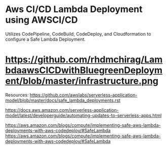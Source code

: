 # Aws CI/CD Lambda Deployment using AWSCI/CD
Utilizes CodePipeline, CodeBuild, CodeDeploy, and Cloudformation to configure a Safe Lambda Deployment.

# https://github.com/rhdmchirag/LambdaawsCICDwithBluegreenDeployment/blob/master/infrastructure.png



Resources:
https://github.com/awslabs/serverless-application-model/blob/master/docs/safe_lambda_deployments.rst

https://docs.aws.amazon.com/serverless-application-model/latest/developerguide/automating-updates-to-serverless-apps.html

https://aws.amazon.com/blogs/compute/implementing-safe-aws-lambda-deployments-with-aws-codedeploy/#SafeLambda
https://aws.amazon.com/blogs/compute/implementing-safe-aws-lambda-deployments-with-aws-codedeploy/#SafeLambda
